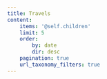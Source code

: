 ```yaml
---
title: Travels
content:
    items: '@self.children'
    limit: 5
    order:
        by: date
        dir: desc
    pagination: true
    url_taxonomy_filters: true
---
```


